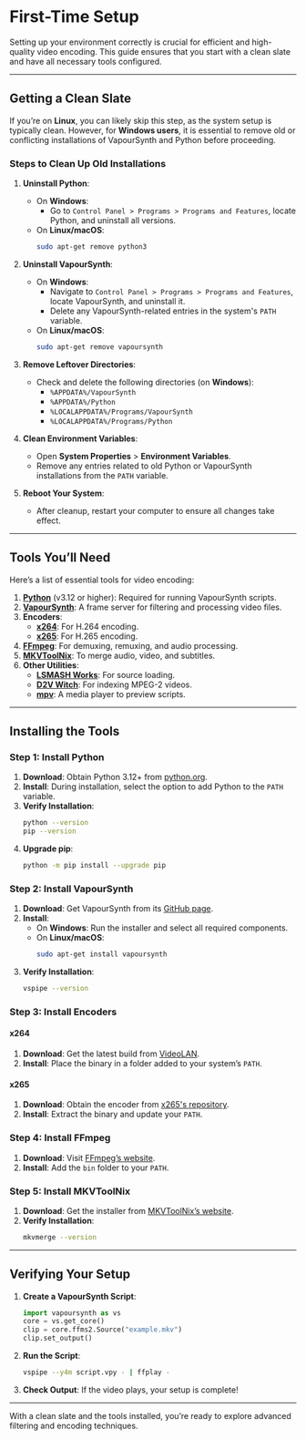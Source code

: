 
# First-Time Setup

Setting up your environment correctly is crucial for efficient and high-quality video encoding. This guide ensures that you start with a clean slate and have all necessary tools configured.

---

## Getting a Clean Slate

If you’re on **Linux**, you can likely skip this step, as the system setup is typically clean. However, for **Windows users**, it is essential to remove old or conflicting installations of VapourSynth and Python before proceeding.

### Steps to Clean Up Old Installations

1. **Uninstall Python**:
   - On **Windows**:
     - Go to `Control Panel > Programs > Programs and Features`, locate Python, and uninstall all versions.
   - On **Linux/macOS**:
     ```bash
     sudo apt-get remove python3
     ```

2. **Uninstall VapourSynth**:
   - On **Windows**:
     - Navigate to `Control Panel > Programs > Programs and Features`, locate VapourSynth, and uninstall it.
     - Delete any VapourSynth-related entries in the system's `PATH` variable.
   - On **Linux/macOS**:
     ```bash
     sudo apt-get remove vapoursynth
     ```

3. **Remove Leftover Directories**:
   - Check and delete the following directories (on **Windows**):
     - `%APPDATA%/VapourSynth`
     - `%APPDATA%/Python`
     - `%LOCALAPPDATA%/Programs/VapourSynth`
     - `%LOCALAPPDATA%/Programs/Python`

4. **Clean Environment Variables**:
   - Open **System Properties** > **Environment Variables**.
   - Remove any entries related to old Python or VapourSynth installations from the `PATH` variable.

5. **Reboot Your System**:
   - After cleanup, restart your computer to ensure all changes take effect.

---

## Tools You’ll Need

Here’s a list of essential tools for video encoding:

1. **[Python](https://www.python.org/)** (v3.12 or higher): Required for running VapourSynth scripts.
2. **[VapourSynth](https://www.vapoursynth.com/)**: A frame server for filtering and processing video files.
3. **Encoders**:
   - **[x264](https://www.videolan.org/developers/x264.html)**: For H.264 encoding.
   - **[x265](https://x265.readthedocs.io/)**: For H.265 encoding.
4. **[FFmpeg](https://ffmpeg.org/)**: For demuxing, remuxing, and audio processing.
5. **[MKVToolNix](https://mkvtoolnix.download/)**: To merge audio, video, and subtitles.
6. **Other Utilities**:
   - **[LSMASH Works](https://github.com/HomeOfVapourSynthEvolution/L-SMASH-Works)**: For source loading.
   - **[D2V Witch](https://github.com/dubhater/D2VWitch)**: For indexing MPEG-2 videos.
   - **[mpv](https://mpv.io/)**: A media player to preview scripts.

---

## Installing the Tools

### Step 1: Install Python

1. **Download**: Obtain Python 3.12+ from [python.org](https://www.python.org/downloads/).
2. **Install**: During installation, select the option to add Python to the `PATH` variable.
3. **Verify Installation**:
   ```bash
   python --version
   pip --version
   ```
4. **Upgrade pip**:
   ```bash
   python -m pip install --upgrade pip
   ```

### Step 2: Install VapourSynth

1. **Download**: Get VapourSynth from its [GitHub page](https://github.com/vapoursynth/vapoursynth/releases).
2. **Install**:
   - On **Windows**: Run the installer and select all required components.
   - On **Linux/macOS**:
     ```bash
     sudo apt-get install vapoursynth
     ```
3. **Verify Installation**:
   ```bash
   vspipe --version
   ```

### Step 3: Install Encoders

#### x264
1. **Download**: Get the latest build from [VideoLAN](https://www.videolan.org/developers/x264.html).
2. **Install**: Place the binary in a folder added to your system’s `PATH`.

#### x265
1. **Download**: Obtain the encoder from [x265's repository](https://bitbucket.org/multicoreware/x265/downloads/).
2. **Install**: Extract the binary and update your `PATH`.

### Step 4: Install FFmpeg
1. **Download**: Visit [FFmpeg’s website](https://ffmpeg.org/download.html).
2. **Install**: Add the `bin` folder to your `PATH`.

### Step 5: Install MKVToolNix
1. **Download**: Get the installer from [MKVToolNix’s website](https://mkvtoolnix.download/).
2. **Verify Installation**:
   ```bash
   mkvmerge --version
   ```

---

## Verifying Your Setup

1. **Create a VapourSynth Script**:
   ```python
   import vapoursynth as vs
   core = vs.get_core()
   clip = core.ffms2.Source("example.mkv")
   clip.set_output()
   ```
2. **Run the Script**:
   ```bash
   vspipe --y4m script.vpy - | ffplay -
   ```
3. **Check Output**: If the video plays, your setup is complete!

---

With a clean slate and the tools installed, you’re ready to explore advanced filtering and encoding techniques.

